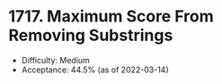 # 1717. Maximum Score From Removing Substrings
- Difficulty: Medium
- Acceptance: 44.5% (as of 2022-03-14)
